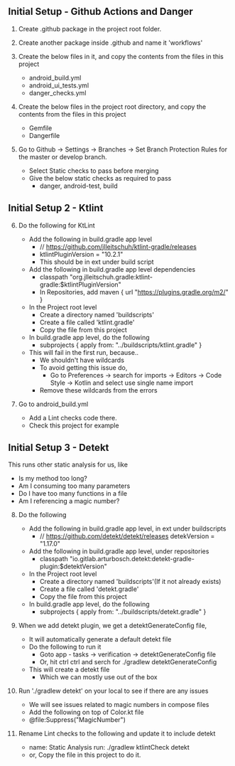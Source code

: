 ## Initial Setup - Github Actions and Danger

1. Create .github package in the project root folder.
   
2. Create another package inside .github and name it 'workflows'
   
3. Create the below files in it, and copy the contents from the files in this project
    - android_build.yml
    - android_ui_tests.yml
    - danger_checks.yml
    
4. Create the below files in the project root directory, and copy the contents from the files in this project
    - Gemfile
    - Dangerfile
    
5. Go to Github -> Settings -> Branches -> Set Branch Protection Rules for the master or develop branch.
    - Select Static checks to pass before merging
    - Give the below static checks as required to pass
        - danger, android-test, build

## Initial Setup 2 - Ktlint

6. Do the following for KtLint
    - Add the following in build.gradle app level
        - // https://github.com/jlleitschuh/ktlint-gradle/releases
        - ktlintPluginVersion = "10.2.1"
        - This should be in ext under build script
    - Add the following in build.gradle app level dependencies
        - classpath "org.jlleitschuh.gradle:ktlint-gradle:$ktlintPluginVersion"
        - In Repositories, add
          maven {
          url "https://plugins.gradle.org/m2/"
          }
    - In the Project root level
        - Create a directory named 'buildscripts'
        - Create a file called 'ktlint.gradle'
        - Copy the file from this project
    - In build.gradle app level, do the following
        - subprojects {
          apply from: "../buildscripts/ktlint.gradle"
          }
    - This will fail in the first run, because..
        - We shouldn't have wildcards
        - To avoid getting this issue do,
            - Go to Preferences -> search for imports -> Editors -> Code Style -> Kotlin and select use single name import
        - Remove these wildcards from the errors
    
7. Go to android_build.yml
    - Add a Lint checks code there.
    - Check this project for example

## Initial Setup 3 - Detekt
This runs other static analysis for us, like
- Is my method too long?
- Am I consuming too many parameters
- Do I have too many functions in a file
- Am I referencing a magic number?

8. Do the following
   - Add the following in build.gradle app level, in ext under buildscripts
      - // https://github.com/detekt/detekt/releases
        detekVersion = "1.17.0"
   - Add the following in build.gradle app level, under repositories
      - classpath "io.gitlab.arturbosch.detekt:detekt-gradle-plugin:$detektVersion"
   - In the Project root level
      - Create a directory named 'buildscripts'(If it not already exists)
      - Create a file called 'detekt.gradle'
      - Copy the file from this project
   - In build.gradle app level, do the following
      - subprojects {
        apply from: "../buildscripts/detekt.gradle"
        }
        
9. When we add detekt plugin, we get a detektGenerateConfig file,
    - It will automatically generate a default detekt file
    - Do the following to run it
        - Goto app - tasks -> verification -> detektGenerateConfig file
        - Or, hit ctrl ctrl and serch for ./gradlew detektGenerateConfig
    - This will create a detekt file
        - Which we can mostly use out of the box
    
10. Run './gradlew detekt' on your local to see if there are any issues
    - We will see issues related to magic numbers in compose files
    - Add the following on top of Color.kt file
    - @file:Suppress("MagicNumber")

11. Rename Lint checks to the following and update it to include detekt
    - name: Static Analysis
      run: ./gradlew ktlintCheck detekt
    - or, Copy the file in this project to do it.
    

        
        

    
   